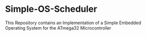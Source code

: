 # Simple-OS-Scheduler
This Repository contains an Implementation of a Simple Embedded Operating System for the ATmega32  Microcontroller
